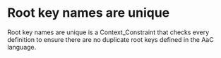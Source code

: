 # Root key names are unique
Root key names are unique is a Context_Constraint that checks every definition to ensure there are no duplicate root keys defined in the AaC language.